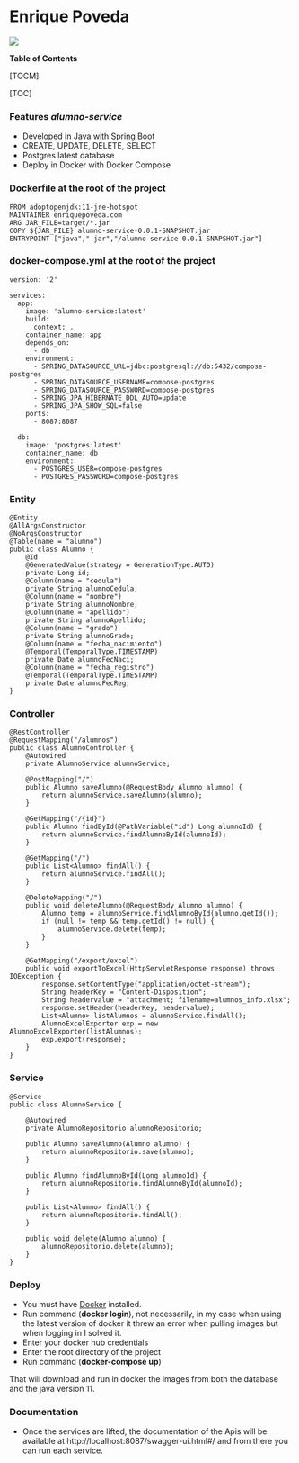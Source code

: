 # Enrique Poveda
![](https://avatars.githubusercontent.com/u/39422466?s=200&u=9ae32dc64d9ec00f3b36f0bb0412af0f61f05289&v=4)

**Table of Contents**

[TOCM]

[TOC]

### Features *alumno-service*
- Developed in Java with Spring Boot
- CREATE, UPDATE, DELETE, SELECT
- Postgres latest database
- Deploy in Docker with Docker Compose

### Dockerfile at the root of the project
	FROM adoptopenjdk:11-jre-hotspot
	MAINTAINER enriquepoveda.com
	ARG JAR_FILE=target/*.jar
	COPY ${JAR_FILE} alumno-service-0.0.1-SNAPSHOT.jar
	ENTRYPOINT ["java","-jar","/alumno-service-0.0.1-SNAPSHOT.jar"]

### docker-compose.yml at the root of the project
	version: '2'

	services:
	  app:
		image: 'alumno-service:latest'
		build:
		  context: .
		container_name: app
		depends_on:
		  - db
		environment:
		  - SPRING_DATASOURCE_URL=jdbc:postgresql://db:5432/compose-postgres
		  - SPRING_DATASOURCE_USERNAME=compose-postgres
		  - SPRING_DATASOURCE_PASSWORD=compose-postgres
		  - SPRING_JPA_HIBERNATE_DDL_AUTO=update
		  - SPRING_JPA_SHOW_SQL=false
		ports:
		  - 8087:8087

	  db:
		image: 'postgres:latest'
		container_name: db
		environment:
		  - POSTGRES_USER=compose-postgres
		  - POSTGRES_PASSWORD=compose-postgres

### Entity
    @Entity
    @AllArgsConstructor
    @NoArgsConstructor
    @Table(name = "alumno")
	public class Alumno {
		@Id
		@GeneratedValue(strategy = GenerationType.AUTO)
		private Long id;
		@Column(name = "cedula")
		private String alumnoCedula;
		@Column(name = "nombre")
		private String alumnoNombre;
		@Column(name = "apellido")
		private String alumnoApellido;
		@Column(name = "grado")
		private String alumnoGrado;
		@Column(name = "fecha_nacimiento")
		@Temporal(TemporalType.TIMESTAMP)
		private Date alumnoFecNaci;
		@Column(name = "fecha_registro")
		@Temporal(TemporalType.TIMESTAMP)
		private Date alumnoFecReg;
	}

### Controller
	@RestController
	@RequestMapping("/alumnos")
	public class AlumnoController {
		@Autowired
		private AlumnoService alumnoService;

		@PostMapping("/")
		public Alumno saveAlumno(@RequestBody Alumno alumno) {
			return alumnoService.saveAlumno(alumno);
		}

		@GetMapping("/{id}")
		public Alumno findById(@PathVariable("id") Long alumnoId) {
			return alumnoService.findAlumnoById(alumnoId);
		}

		@GetMapping("/")
		public List<Alumno> findAll() {
			return alumnoService.findAll();
		}

		@DeleteMapping("/")
		public void deleteAlumno(@RequestBody Alumno alumno) {
			Alumno temp = alumnoService.findAlumnoById(alumno.getId());
			if (null != temp && temp.getId() != null) {
				alumnoService.delete(temp);
			}
		}

		@GetMapping("/export/excel")
		public void exportToExcel(HttpServletResponse response) throws IOException {
			response.setContentType("application/octet-stream");
			String headerKey = "Content-Disposition";
			String headervalue = "attachment; filename=alumnos_info.xlsx";
			response.setHeader(headerKey, headervalue);
			List<Alumno> listAlumnos = alumnoService.findAll();
			AlumnoExcelExporter exp = new AlumnoExcelExporter(listAlumnos);
			exp.export(response);
		}
	}

### Service
	@Service
	public class AlumnoService {

		@Autowired
		private AlumnoRepositorio alumnoRepositorio;

		public Alumno saveAlumno(Alumno alumno) {
			return alumnoRepositorio.save(alumno);
		}

		public Alumno findAlumnoById(Long alumnoId) {
			return alumnoRepositorio.findAlumnoById(alumnoId);
		}

		public List<Alumno> findAll() {
			return alumnoRepositorio.findAll();
		}

		public void delete(Alumno alumno) {
			alumnoRepositorio.delete(alumno);
		}
	}

### Deploy
- You must have  [Docker](https://www.docker.com/products/docker-desktop) installed.
- Run  command (**docker login**), not necessarily, in my case when using the latest version of docker it threw an error when pulling images but when logging in I solved it.
- Enter your docker hub credentials
- Enter the root directory of the project
- Run command (**docker-compose up**)

That will download and run in docker the images from both the database and the java version 11.

### Documentation
- Once the services are lifted, the documentation of the Apis will be available at http://localhost:8087/swagger-ui.html#/ and from there you can run each service.
